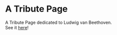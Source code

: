 # A Tribute Page
A Tribute Page dedicated to Ludwig van Beethoven. <br>
See it <a href="https://txlocnguyen.github.io/tribute-page/" alt="link to page">here</a>!
